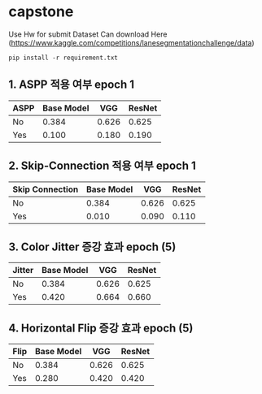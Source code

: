 # capstone
Use Hw for submit
Dataset Can download Here (https://www.kaggle.com/competitions/lanesegmentationchallenge/data)
```
pip install -r requirement.txt  
```
## 1. ASPP 적용 여부 epoch 1
| ASPP | Base Model | VGG   | ResNet |
| ---- | ---------- | ----- | ------ |
| No   | 0.384      | 0.626 | 0.625  |
| Yes  | 0.100      | 0.180 | 0.190  |

## 2. Skip-Connection 적용 여부 epoch 1

| Skip Connection | Base Model | VGG   | ResNet |
| --------------- | ---------- | ----- | ------ |
| No              | 0.384      | 0.626 | 0.625  |
| Yes             | 0.010      | 0.090 | 0.110  |

## 3. Color Jitter 증강 효과 epoch (5) 

| Jitter | Base Model | VGG   | ResNet |
| ------ | ---------- | ----- | ------ |
| No     | 0.384      | 0.626 | 0.625  |
| Yes    | 0.420      | 0.664 | 0.660  |

## 4. Horizontal Flip 증강 효과 epoch (5)

| Flip | Base Model | VGG   | ResNet |
| ---- | ---------- | ----- | ------ |
| No   | 0.384      | 0.626 | 0.625  |
| Yes  | 0.280      | 0.420 | 0.420  |
